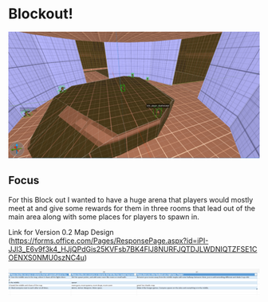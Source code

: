 # Blockout!
![alt text](https://github.com/Maleahristau/phantomoftheabyss/blob/main/images/Screenshot%202024-10-10%20045249.png "Version 0.2 Quake Map")


## Focus

For this Block out I wanted to have a huge arena that players would mostly meet at and give some rewards for them in three rooms that lead out of the main area along with some places for players to spawn in.

Link for Version 0.2 Map Design
(https://forms.office.com/Pages/ResponsePage.aspx?id=iPI-JJl3_E6v9f3k4_HJjQPdGis25KVFsb7BK4FlJ8NURFJQTDJLWDNIQTZFSE1COENXS0NMU0szNC4u)

![alt text](https://github.com/Maleahristau/phantomoftheabyss/blob/main/images/Screenshot%202024-10-17%20175546.png "Version 0.2 Quake Map Responses")

